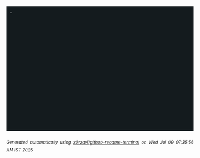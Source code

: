 <div align="justify">
<picture>
    <source media="(prefers-color-scheme: dark)" srcset="./output.gif">
    <source media="(prefers-color-scheme: light)" srcset="./output.gif">
    <img alt="GIFOS" src="output.gif">
</picture>

<sub><i>Generated automatically using [x0rzavi/github-readme-terminal](https://github.com/x0rzavi/github-readme-terminal) on Wed Jul 09 07:35:56 AM IST 2025</i></sub>

<!-- <details>
<summary>More details</summary>

</details> -->
</div>

<!-- Image deletion URL: NONE -->